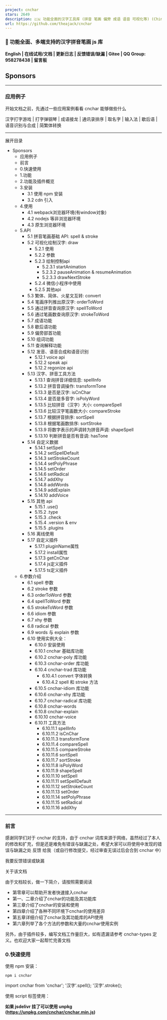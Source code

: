 ```yaml
---
project: cnchar
stars: 2649
description: 🇨🇳 功能全面的汉字工具库 (拼音 笔画 偏旁 成语 语音 可视化等) (Chinese character util)
url: https://github.com/theajack/cnchar
---
```


### 🚀 功能全面、多端支持的汉字拼音笔画 js 库

**English | 在线试用/文档 | 更新日志 | 反馈错误/缺漏 | Gitee | QQ Group: 958278438 | 留言板**

Sponsors
--------

* * *

### 应用例子

开始文档之前，先通过一些应用案例看看 cnchar 能够做些什么

汉字打字游戏 | 打字弹钢琴 | 成语接龙 | 通讯录排序 | 取名字 | 输入法 | 歇后语 | 语音识别与合成 | 简繁体转换

* * *

展开目录

-   Sponsors
    -   应用例子
    -   前言
    -   0.快速使用
    -   1.功能
    -   2.功能及插件概览
    -   3.安装
        -   3.1 使用 npm 安装
        -   3.2 cdn 引入
    -   4.使用
        -   4.1 webpack浏览器环境(有window对象)
        -   4.2 nodejs 等非浏览器环境
        -   4.3 原生浏览器环境
    -   5.API
        -   5.1 拼音笔画基础 API: spell & stroke
        -   5.2 可视化绘制汉字: draw
            -   5.2.1 使用
            -   5.2.2 参数
            -   5.2.3 绘制控制api
                -   5.2.3.1 startAnimation
                -   5.2.3.2 pauseAnimation & resumeAnimation
                -   5.2.3.3 drawNextStroke
            -   5.2.4 微信小程序中使用
            -   5.2.5 其他api
        -   5.3 繁体、简体、火星文互转: convert
        -   5.4 笔画序列推出原汉字: orderToWord
        -   5.5 通过拼音查询原汉字: spellToWord
        -   5.6 通过笔画数查询原汉字: strokeToWord
        -   5.7 成语功能
        -   5.8 歇后语功能
        -   5.9 偏旁部首功能
        -   5.10 组词功能
        -   5.11 查询解释功能
        -   5.12 发音、语音合成和语音识别
            -   5.12.1 voice api
            -   5.12.2 speak api
            -   5.12.2 regonize api
        -   5.13 汉字、拼音工具方法
            -   5.13.1 查询拼音详细信息: spellInfo
            -   5.13.2 拼音音调操作: transformTone
            -   5.13.3 是否是汉字: isCnChar
            -   5.13.4 是否是多音字: isPolyWord
            -   5.13.5 比较拼音（汉字）大小: compareSpell
            -   5.13.6 比较汉字笔画数大小: compareStroke
            -   5.13.7 根据拼音排序: sortSpell
            -   5.13.8 根据笔画数排序: sortStroke
            -   5.13.9 将数字表示的声调转为拼音声调: shapeSpell
            -   5.13.10 判断拼音是否有音调: hasTone
        -   5.14 自定义数据
            -   5.14.1 setSpell
            -   5.14.2 setSpellDefault
            -   5.14.3 setStrokeCount
            -   5.14.4 setPolyPhrase
            -   5.14.5 setOrder
            -   5.14.6 setRadical
            -   5.14.7 addXhy
            -   5.14.8 addWords
            -   5.14.9 addExplain
            -   5.14.10 addVoice
        -   5.15 其他 api
            -   5.15.1 .use()
            -   5.15.2 .type
            -   5.15.3 .check
            -   5.15.4 .version & env
            -   5.15.5 .plugins
        -   5.16 离线使用
        -   5.17 自定义插件
            -   5.17.1 pluginName属性
            -   5.17.2 install属性
            -   5.17.3 getCnChar
            -   5.17.4 js定义插件
            -   5.17.5 ts定义插件
    -   6.参数介绍
        -   6.1 spell 参数
        -   6.2 stroke 参数
        -   6.3 orderToWord 参数
        -   6.4 spellToWord 参数
        -   6.5 strokeToWord 参数
        -   6.6 idiom 参数
        -   6.7 xhy 参数
        -   6.8 radical 参数
        -   6.9 words 与 explain 参数
        -   6.10 使用实例大全：
            -   6.10.0 安装使用
            -   6.10.1 cnchar 基础库功能
            -   6.10.2 cnchar-poly 库功能
            -   6.10.3 cnchar-order 库功能
            -   6.10.4 cnchar-trad 库功能
                -   6.10.4.1 convert 字体转换
                -   6.10.4.2 spell 和 stroke 方法
            -   6.10.5 cnchar-idiom 库功能
            -   6.10.6 cnchar-xhy 库功能
            -   6.10.7 cnchar-radical 库功能
            -   6.10.8 cnchar-words
            -   6.10.8 cnchar-explain
            -   6.10.10 cnchar-voice
            -   6.10.11 工具方法
                -   6.10.11.1 spellInfo
                -   6.10.11.2 isCnChar
                -   6.10.11.3 transformTone
                -   6.10.11.4 compareSpell
                -   6.10.11.5 compareStroke
                -   6.10.11.6 sortSpell
                -   6.10.11.7 sortStroke
                -   6.10.11.8 isPolyWord
                -   6.10.11.9 shapeSpell
                -   6.10.11.10 setSpell
                -   6.10.11.11 setSpellDefault
                -   6.10.11.12 setStrokeCount
                -   6.10.11.13 setOrder
                -   6.10.11.14 setPolyPhrase
                -   6.10.11.15 setRadical
                -   6.10.11.16 addXhy

* * *

### 前言

感谢同学们对于 cnchar 的支持，由于 cnchar 词库来源于网络，虽然经过了本人的修改和扩充，但是还是难免有错误与缺漏之处，希望大家可以将使用中发现的错误与缺漏之处 反馈 给我（或自行修改提交，经过审查无误过后会合到 cnchar 中）

我要反馈错误或缺漏

关于该文档

由于文档较长，做一下简介，请按照需要阅读

-   第零章可以帮助开发者快速接入cnchar
-   第一、二章介绍了cnchar的功能及其功能库
-   第三章介绍了cnchar的安装和使用
-   第四章介绍了各种不同环境下cnchar的使用差异
-   第五章详细介绍了cnchar及其功能库的API使用
-   第六章列举了各个方法的参数和大量的cnchar使用实例

另外，由于插件较多，编写文档工作量巨大，如有遗漏请参考 cnchar-types 定义。也欢迎大家一起帮忙完善文档

### 0.快速使用

使用 npm 安装：

```
npm i cnchar
```

import cnchar from 'cnchar';
'汉字'.spell();
'汉字'.stroke();

使用 script 标签使用：

**如果 jsdelivr 挂了可以使用 unpkg (https://unpkg.com/cnchar/cnchar.min.js)**

<script src\="https://fastly.jsdelivr.net/npm/cnchar/cnchar.min.js"\></script\>
<script\>
    '汉字'.spell();
    '汉字'.stroke();
</script\>

更多详细使用示例 | 参数详细介绍

### 1.功能

1.  获取 **汉字拼音** ，支持首字母、大小写、数组分割、备选 **多音字** 等功能
2.  支持 **多音词**、**拼音音调**
3.  获取汉字 **笔画数** 、**笔画顺序** 、笔画详细名称
4.  支持可视化 **绘制汉字笔画** 、多种绘制模式可选
5.  支持 **语音合成** 和 **语音识别**
6.  支持 **汉字组词** 和 **汉字解释**
7.  支持 **简体字** 、 **繁体字** 、 **火星文** 互转
8.  支持 **查找** 某拼音的所有 **汉字** ，繁体字，多音字
9.  支持 **查找** 指定笔画数的所有 **汉字** ，繁体字
10.  支持 **根据笔画顺序查询** 汉字
11.  支持 **查询拼音的信息**，包含声母、韵母、音调、音调位置的等
12.  支持 **繁体字** 拼音、笔画数及以上所有功能，实现和简体字一样的功能
13.  支持 **成语** 查询功能，可以按照汉字、拼音（声调）、笔画数查询成语
14.  支持 **歇后语** 查询功能，支持模糊查询
15.  支持 **偏旁部首** 查询功能
16.  支持 **随机生成** 拼音、汉字、词语、成语、歇后语、中文名字
17.  支持 **汉字编码查询** 、 **汉字信息查询**
18.  支持 **拼音输入法**、**五笔输入法**、支持联想输入
19.  支持 **自定义插件**，独立简单的接入方式，完整使用cnchar所有功能
20.  支持 **自定义** 拼音笔画等数据，使用更灵活
21.  对于部分大词典，支持 **离线使用**、**自定义部署**
22.  提供汉字工具方法，方便开发者更便捷高效地 **操作拼音和汉字**
23.  **体积小**，min 版本仅 75 kb，zip 版本 50 kb (含有大量汉字拼音字典)
24.  **多端可用**，可用于 **浏览器、nodejs、小程序/小游戏、ReactNative/Weex/Uniapp/Electron、webpack**...，支持所有 js 能运行的环境
25.  **typescript**，主库及所有插件库均使用typescript开发
26.  丰富的配置，按功能拆分成插件，按需取用
27.  支持 **IE9**及以上版本

### 2.功能及插件概览

考虑到不同的需求，cnchar 的功能被拆分到以下多个插件库中，方便开发者按需取用：

名称

描述

功能

支持版本

node支持

小程序

cnchar

主 js 库，其他三个库依赖于这个库

含有简体字拼音、多音字、音调、笔画数等功能

\--

是

是

cnchar-poly

多音词库

含有识别多音词功能

\--

是

是

cnchar-order

笔画顺序库

含有识别笔画顺序、笔画名称、笔画形状等功能

\--

是

是

cnchar-trad

繁体字库

支持繁体、火星、简体互转，支持繁体拼音笔画多音字全功能

\--

是

是

cnchar-draw

绘制笔画库

支持可视化绘制汉字，该库可脱离cnchar使用，该库仅在浏览器环境下可用

2.1+

否

部分

cnchar-idiom

成语库

支持成语查询等功能

2.2+

是

是

cnchar-xhy

歇后语库

支持歇后语查询等功能

2.2+

是

是

cnchar-radical

偏旁部首库

支持查询汉字偏旁部首

2.2.5+

是

是

cnchar-words

汉字组词库

支持根据单个或多个汉字查询词组

3.1.0+

是

是

cnchar-explain

汉字解释库

支持查询汉字含义

3.1.0+

是

是

cnchar-voice

语音识别和语音合成

支持对中文进行发音与合成

3.1.0+

否

部分

cnchar-data

离线词典库

用以支持部分插件库的离线使用及自定义部署

3.1.0+

是

是

cnchar-random

随机库

随机生成拼音、汉字、词语、成语、歇后语

3.2.0+

是

是

cnchar-input

输入法支持

支持拼音和五笔输入法结果

3.2.0+

是

是

cnchar-code

汉字编码库

汉字编码查询

3.2.0+

是

是

cnchar-info

汉字信息查询

用于查询汉字信息

3.2.0+

是

是

cnchar-name

中文名信息

用于随机生成名字等功能

3.2.0+

是

是

以下插件库文档不在本readme中维护，请参考以下地址 或前往 在线文档：

1.  cnchar-random
2.  cnchar-input
3.  cnchar-code
4.  cnchar-info
5.  cnchar-name

### 3.安装

#### 3.1 使用 npm 安装

安装基础库：

```
npm i cnchar
```

安装附加功能库：

```
npm i cnchar-poly cnchar-order cnchar-trad cnchar-draw cnchar-idiom cnchar-xhy cnchar-radical cnchar-words cnchar-explain cnchar-voice cnchar-random cnchar-code cnchar-input cnchar-info cnchar-name
```

当然您也可以按需安装其中的几个，插件库也都可以脱离cnchar独立安装使用，不过部分仓库功能强依赖于cnchar， 如 cnchar-poly cnchar-order cnchar-trad

或者您可以通过安装`cnchar-all`来使用完整功能，这个库引用了上面的所有插件库

```
npm i cnchar-all
```

#### 3.2 cdn 引入

**如果 jsdelivr 挂了可以使用 unpkg (https://unpkg.com/cnchar/cnchar.min.js)**

<script src\="https://fastly.jsdelivr.net/npm/cnchar/cnchar.min.js"\></script\>
<script src\="https://fastly.jsdelivr.net/npm/cnchar-poly/cnchar.poly.min.js"\></script\>
<script src\="https://fastly.jsdelivr.net/npm/cnchar-order/cnchar.order.min.js"\></script\>
<script src\="https://fastly.jsdelivr.net/npm/cnchar-trad/cnchar.trad.min.js"\></script\>
<script src\="https://fastly.jsdelivr.net/npm/cnchar-draw/cnchar.draw.min.js"\></script\>
<script src\="https://fastly.jsdelivr.net/npm/cnchar-idiom/cnchar.idiom.min.js"\></script\>
<script src\="https://fastly.jsdelivr.net/npm/cnchar-xhy/cnchar.xhy.min.js"\></script\>
<script src\="https://fastly.jsdelivr.net/npm/cnchar-radical/cnchar.radical.min.js"\></script\>
<script src\="https://fastly.jsdelivr.net/npm/cnchar-words/cnchar.words.min.js"\></script\>
<script src\="https://fastly.jsdelivr.net/npm/cnchar-explain/cnchar.explain.min.js"\></script\>
<script src\="https://fastly.jsdelivr.net/npm/cnchar-voice/cnchar.voice.min.js"\></script\>
<script src\="https://fastly.jsdelivr.net/npm/cnchar-random/cnchar.random.min.js"\></script\>
<script src\="https://fastly.jsdelivr.net/npm/cnchar-code/cnchar.code.min.js"\></script\>
<script src\="https://fastly.jsdelivr.net/npm/cnchar-input/cnchar.input.min.js"\></script\>
<script src\="https://fastly.jsdelivr.net/npm/cnchar-info/cnchar.info.min.js"\></script\>
<script src\="https://fastly.jsdelivr.net/npm/cnchar-name/cnchar.name.min.js"\></script\>

或使用以下cdn，包含了以上所有插件库

<script src\="https://fastly.jsdelivr.net/npm/cnchar-all/cnchar.all.min.js"\></script\>

### 4.使用

#### 4.1 webpack浏览器环境(有window对象)

npm 安装好几个库之后：

// 请保证最先引入 cnchar 基础库，其他几个库顺序无所谓
import cnchar from 'cnchar';
import 'cnchar-poly';
// ... 其他插件请参考第二章 2. 功能及插件概览
// 插件请按需取用

console.log('汉字'.spell()); // prototype 方式调用
console.log(cnchar.spell('汉字')); // cnchar api 调用

浏览器环境下会在 `window` 对象上定义 `cnchar` 对象

#### 4.2 nodejs 等非浏览器环境

非浏览器环境下需要使用 `cnchar.use()` 方法加载功能库：

// 请保证最先引入 cnchar 基础库，其他几个库顺序无所谓
var cnchar \= require('cnchar');
var poly \= require('cnchar-poly');
// ... 其他插件请参考第二章 2. 功能及插件概览
// 插件请按需取用
// 注：cnchar-draw，cnchar-voice 在非浏览器环境下不可使用
cnchar.use(poly);

console.log('汉字'.spell()); // prototype 方式调用
console.log(cnchar.spell('汉字')); // cnchar api 调用

其他使用方式与浏览器环境一致

#### 4.3 原生浏览器环境

原生浏览器环境就需要使用 script 标签引入 js 文件：

<script src\="https://fastly.jsdelivr.net/npm/cnchar/cnchar.min.js"\></script\>
<script src\="https://fastly.jsdelivr.net/npm/cnchar-poly/cnchar.poly.min.js"\></script\>
<!--... 其他插件请参考第二章 2. 功能及插件概览-->
<script\>
    console.log('汉字'.spell()); // prototype 方式调用
    console.log(cnchar.spell('汉字')); // cnchar api 调用
</script\>

### 5.API

类型声明：cnchar-types

注：该章节仅介绍API用法，更多使用实例请参考第六章

#### 5.1 拼音笔画基础 API: spell & stroke

为了尽可能使 api 使用简单，该库设计了两个主要的非常简洁的 api，并保证调用方式一致：

// 获取汉字的拼音、多音词、音调等都集成在以下方法上
cnchar.spell(string\[,...args\]);
// 或
string.spell(\[...args\])

// 获取汉字的笔画、笔画顺序等都集成在以下方法上
cnchar.stroke(string\[,...args\]);
// 或
string.stroke(\[...args\])

该 api 设计一致，`string` 表示要处理的汉字字符串

关键在于可选参数的配置，参数配置将在第六章单独介绍

#### 5.2 可视化绘制汉字: draw

类型声明：cnchar.draw.d.ts

`cnchar-draw` 库用于支持在浏览器环境下可视化绘制汉字，所以该库仅在浏览器环境下可用。绘制模式有 normal,animation,stroke,test 四种模式可选。

##### 5.2.1 使用

使用方式如下：

cnchar.draw('你好', options); // options 为可选参数， 在5.2.2 种会详细介绍

运行结果如下：

该库支持脱离cnchar 独立使用

import draw from 'cnchar-draw';
draw('你好')

使用cdn引用时，会在window对向上暴露 `CncharDraw` 对象

##### 5.2.2 参数

draw 的参数比较繁多，首先需要理解的是，draw 分为四种绘制模式：

1.  normal: 常规绘制
2.  animation: 带有绘制动画，支持连续绘制、同时绘制、循环绘制
3.  stroke: 按汉字笔顺单步绘制
4.  test: 测试模式，用户可以在容器内绘制汉字，cnchar-draw会检测是否绘制正确

以下是 options 的所有可选参数及描述，使用详情请参考在线文档：

declare interface DrawOption {
    el?: string | HTMLElement; // 绘制的容器，支持选择器或dom，若是不填，会在body后append一个dom作为容器
    type?: DrawType; // 绘制模式，默认为normal
    clear?: boolean; // 绘制前是否清空容器 默认为true
    style?: { // 样式类
        backgroundColor?: string, // 默认为#fff
        showOutline?: boolean;//: true,
        showCharacter?: boolean;//: true,
        currentColor?: string;//: '#b44', // 仅在stroke模式下有效
        length?: number;//: 60,
        padding?: number;//: 5, // 数值, 默认 20。 画布的汉字和边缘之间的填充
        outlineColor?: string;//: '#ddd', // 十六进制字符, 默认 '#DDD'。
        strokeColor?: string;//: '#555', // 十六进制字符, 默认 '#555'。绘制每个笔划的颜色。
        radicalColor?: string;//: null, // 十六进制字符, 默认 null。 如果存在偏旁部首数据，则在笔划中绘制偏旁部首的颜色。 如果没有设置，激光将绘制与其他笔划相同的颜色。
        strokeFadeDuration?: number; //400
    },
    line?: { // 背景线条类
        lineStraight?: boolean;// : true,
        lineCross?: boolean;// : true,
        lineWidth?: number;// : 1,
        lineColor?: string;// : '#ddd',
        lineDash?: boolean;// : true,
        border?: boolean;// : true,
        borderWidth?: number;// : 1,
        borderColor?: string;// : '#ccc',
        borderDash?: boolean;// : false,
    },
    animation?: {
        strokeAnimationSpeed?: number;// : 1, // 数值, 默认 1。 绘制每个笔划的速度必须大于0。增加此数字可以更快地绘制笔划，减少绘制笔划的速度更慢。
        delayBetweenStrokes?: number;// : 1000, // 数值, 默认 1000。 动画进行中每个笔画之间的间隔时间（以毫秒为单位）。
        delayBetweenLoops?: number;// : 200, // 数值, 默认 2000。 循环动画时每个动画循环之间的时间（以毫秒为单位）。
        autoAnimate?: boolean;// : true,
        animateComplete?: Function;// : () => {},
        stepByStep?: boolean;// : true,
        loopAnimate?: boolean;// : false,
    },
    test?: {
        strokeHighlightSpeed?: number;// : 20, // 数值, 默认 20。 在测验中给出提示时突出显示每个笔划的速度必须大于0。增加此数字以突出显示更快，减少以突出显示更慢。
        highlightColor?: number;// : '#aaf', // 十六进制字符, 默认 '#AAF'。 用于在测验中突出显示的颜色。
        drawingColor?: number;// : '#333', // 十六进制字符, 默认 '#333'。 测验期间绘制的线条颜色。
        drawingWidth?: number;// : 4, // 数值, 默认 4。 进行测验时绘制的线条宽度。
        showHintAfterMisses?: number;// : 3, // 整数, 默认 3 中风高亮提示之前的未命中数被给予用户。 设置为 false 以禁用。 创建测验时也可以设置此项。
        highlightOnComplete?: number;// : true, // 布尔值, 默认 true。 控制当用户完成绘制整个字符时，测验是否会短暂突出显示字符。 创建测验时也可以设置此项。
        highlightCompleteColor?: number;// : null, // 十六进制字符, 默认 null。 在测验中突出显示字符时使用的颜色。 如果未设置，则将使用highlightColor。 仅当highlightOnComplete为true时才相关。
        onTestStatus?(args: TestStatus):void;// : null, // ({index, status, data})=>{}
    }
};

##### 5.2.3 绘制控制api

cnchar.draw 方法会返回一个 writer 对象

declare interface IWriter {
    option: IDrawOption;
    el: HTMLElement;
    type: TDrawType;
    text: Array<string\>;
    writers: Array<HanziWriter\>;
    startAnimation(): boolean;
    pauseAnimation(): void;
    resumeAnimation(): void;
    drawNextStroke(onComplete?: ()\=>void): boolean;
}

当 `drawType = animation` 时，以下几个api可以用户控制动画

绘制模式分为`连续绘制` 和 `单笔画绘制`，默认为连续绘制模式

单笔划绘制模式需要 `option.animation.autoAnimate = false` 且调用 `drawNextStroke` 方法

###### 5.2.3.1 startAnimation

当 `option.animation.autoAnimate = false` 时，调用该api可以开始绘制，且开启`动连续绘制模式`

const writer \= cnchar.draw('你好', {
    type: cnchar.draw.TYPE.ANIMATION,
    animation: {
        autoAnimate: false,
    }
});

writer.startAnimation();

###### 5.2.3.2 pauseAnimation & resumeAnimation

当处于 `连续绘制模式` 时，调用这两个api可以暂停绘制和恢复绘制

const writer \= cnchar.draw('你好', {
    type: cnchar.draw.TYPE.ANIMATION
});

writer.pauseAnimation();
writer.resumeAnimation();

###### 5.2.3.3 drawNextStroke

该 api 用于开启 **单笔绘制模式**

首先需要使用参数 `option.animation.autoAnimate = false`

const writer \= cnchar.draw('你好', {
    type: cnchar.draw.TYPE.ANIMATION,
    animation: {
        autoAnimate: false,
    }
});

writer.drawNextStroke(()\=>{
    // 当前笔画绘制完成的回调
});

##### 5.2.4 微信小程序中使用

该库由 HanziWriter 驱动，目前仅支持在web环境下使用，如需微信小程序使用请参考 hanzi-writer-miniprogram

##### 5.2.5 其他api

1.  绘制汉字绘制库中不存在的回调

cnchar.draw.onWordNotFound(word\=>{
    console.log(word);
});

#### 5.3 繁体、简体、火星文互转: convert

当引入 `cnchar-trad` 之后，cnchar 就具备了繁体、简体、火星文互转功能，使用 `cnchar.convert` 对象上的方法，你就可以使用这个功能

自从 v2.0.4 以后，cnchar 保留以下方法可供使用：

cnchar.convert.simpleToTrad(string); // 简体 => 繁体
cnchar.convert.simpleToSpark(string); // 简体 => 火星文
cnchar.convert.tradToSimple(string); // 繁体 => 简体
cnchar.convert.tradToSpark(string); // 繁体 => 火星文
cnchar.convert.sparkToSimple(string); // 火星文 => 简体
cnchar.convert.sparkToTrad(string); // 火星文 => 繁体

string.convertSimpleToTrad();
string.convertSimpleToSpark();
string.convertTradToSimple();
string.convertTradToSpark();
string.convertSparkToSimple();
string.convertSparkToTrad();

#### 5.4 笔画序列推出原汉字: orderToWord

当引入 `cnchar-order` 功能库(版本 2.0.2 及以上)之后，cnchar 就支持了根据笔画名称序列推出原汉字的功能，使用方式如下：

cnchar.orderToWord(orderNames\[,...args\]);

`orderNames` 是笔画名称序列

`args` 是参数列表，可选值有 `['match','matchorder','contain','start','array','simple']`, 使用 `cnchar.type.orderToWord` 可以查看可选值。 参数详细使用方法请参见第六章 orderToWord 参数

`orderNames` 可以是空格分隔的笔画名称字符串或笔画名称数组，可用的笔画名称可以通过以下 api 查看

var dict \= cnchar.orderToWord.orders; // dict 是一个包含所有笔画数的详细信息的json数据

笔画详细信息的如下，orderNames 只需要传入笔画名称即可，也就是下面 json 数据的 key 值

{
    卧钩: {shape: "㇃", letter: "y", sameLetterTo: "斜钩"}
    弯钩: {shape: "㇁", letter: "t"}
    捺: {shape: "㇏", letter: "l"}
    提: {shape: "㇀", letter: "i"}
    撇: {shape: "丿", letter: "s"}
    撇折: {shape: "𠃋", letter: "n"}
    撇点: {shape: "𡿨", letter: "m"}
    斜钩: {shape: "㇂", letter: "y", sameLetterTo: "卧钩"}
    横: {shape: "一", letter: "j"}
    横折: {shape: "𠃍", letter: "c"}
    横折弯: {shape: "㇍", letter: "v", sameLetterTo: "横折折"}
    横折折: {shape: "㇅", letter: "v", sameLetterTo: "横折弯"}
    横折折折: {shape: "㇎", letter: "q"}
    横折折折钩: {shape: "𠄎", letter: "w", sameLetterTo: "横撇弯钩"}
    横折折撇: {shape: "㇋", letter: "a"}
    横折提: {shape: "㇊", letter: "p"}
    横折钩: {shape: "𠃌", letter: "r"}
    横撇: {shape: "㇇", letter: "e", sameLetterTo: "横钩"}
    横撇弯钩: {shape: "㇌", letter: "w", sameLetterTo: "横折折折钩"}
    横斜钩: {shape: "⺄", letter: "o"}
    横钩: {shape: "乛", letter: "e", sameLetterTo: "横撇"}
    点: {shape: "丶", letter: "k"}
    点2: {shape: "㇀", letter: "d"}
    竖: {shape: "丨", letter: "f"}
    竖弯: {shape: "㇄", letter: "b"}
    竖弯钩: {shape: "乚", letter: "u"}
    竖折折: {shape: "𠃑", letter: "x", sameLetterTo: "竖折撇"}
    竖折折钩: {shape: "㇉", letter: "z"}
    竖折撇: {shape: "ㄣ", letter: "x", sameLetterTo: "竖折折"}
    竖提: {shape: "𠄌", letter: "h"}
    竖钩: {shape: "亅", letter: "g"}
}

展开笔画详情

名称

定义

形状

横折折撇

`a`

㇋

竖弯

`b`

㇄

横折

`c`

𠃍

点2

`d`

㇀

横斜钩

`o`

⺄

横

`j`

一

捺

`l`

㇏

横折钩

`r`

𠃌

竖

`f`

丨

竖钩

`g`

亅

点

`k`

丶

撇

`s`

丿

撇折

`n`

𠃋

竖折撇/竖折折

`x`

ㄣ

横折折折钩/横撇弯钩

`w`

𠄎

竖折折钩

`z`

㇉

提

`i`

㇀

弯钩

`t`

㇁

斜钩/卧钩

`y`

㇂

横折折/横折弯

`v`

㇅

横撇/横钩

`e`

㇇

横折提

`p`

㇊

横折折折

`q`

㇎

竖提

`h`

𠄌

撇点

`m`

𡿨

竖弯钩

`u`

乚

注：其中以下五对笔画没有进行区分，使用的是同样的字母表示： **卧钩 = 斜钩**、**横折弯 = 横折折**、**横折折折钩 = 横撇弯钩**、**横撇 = 横钩**、**竖折折 = 竖折撇**

以下是一个例子：

cnchar.orderToWord(\['横', '撇', '捺'\]);
// 等价于 
cnchar.orderToWord('横 撇 捺');
// 返回 "丈大"
cnchar.orderToWord(\['横', '撇', '捺'\], 'array');
// 返回 \["丈","大"\]
cnchar.orderToWord(\['横', '撇', '捺'\], 'start');
// 返回 "丈大太\*夯夸夺夼奁奄奈奋奔态奎耷套奢瓠鹩奪奮遼"
cnchar.orderToWord(\['横', '撇', '捺'\], 'start', 'simple');
// 返回 "丈大太\*夯夸夺夼奁奄奈奋奔态奎耷套奢瓠鹩"

如果输入的笔画不在 `cnchar.orderToWord.orders` 内，则该方法会打印一个错误提示哪些笔画有误，并返回一个空数组。

#### 5.5 通过拼音查询原汉字: spellToWord

`spellToWord` 方法用于根据拼音查询符合要求的汉字，用法如下：

cnchar.spellToWord(spell\[,...args\]);

例子：

cnchar.spellToWord('shàng'); // 返回 '上尚绱鞝'
cnchar.spellToWord('shàng', 'alltone'); // 返回 '上伤汤尚垧殇晌商绱觞赏墒熵裳傷湯殤鞝觴賞'
cnchar.spellToWord('shang4', 'alltone', 'trad'); // 返回 '傷湯殤鞝觴賞'
cnchar.spellToWord('lv2', 'simple'); // 返回 '驴闾榈'

注：

spell 表示拼音，可以使用音调字母或音调数标方式： 例：`shàng 等价于 shang4`

ü 可以使用 v 表示，例：`lü 等价于 lv`

#### 5.6 通过笔画数查询原汉字: strokeToWord

`strokeToWord` 方法用于根据笔画数查询符合要求的汉字，用法如下：

cnchar.strokeToWord(strokeCount\[,...args\]);

例子：

cnchar.strokeToWord(25); // 返回 '鬣馕囔戆攮纛饞躥顱籮蠻廳灣鑲鑰'
cnchar.strokeToWord(25, 'simple'); // 返回 '鬣馕囔戆攮纛'
cnchar.strokeToWord(1, 'array'); // 返回 \['一', '乙'\]

#### 5.7 成语功能

cnchar在2.2.0加入了成语功能，启用该功能需要安装 `cnchar-idiom` 功能库，该库可以独立于cnchar主库运行

使用方式如下：

cnchar.idiom(text: string | number | Array<string|number\>):Array<string\>;

看一个具体例子

// 根据汉字查询成语，末尾的空格可以省略
cnchar.idiom(\['五', '', '十', ''\]); // \['五风十雨', '五光十色'\]
// 根据笔画数查询成语，0表示匹配任意笔画，末尾的0可以省略
cnchar.idiom(\[4, 6, 2, 0\]); // \["不当人子", ... \]
// 根据拼音查询成语
cnchar.idiom('shang'); // \["伤风败化", "伤风败俗", ...\]
// 带音调
cnchar.idiom('shang4'); // \["上兵伐谋", "上不着天，下不着地", ... \]

使用cdn引用时，会在window对向上暴露 `CncharIdiom` 对象

#### 5.8 歇后语功能

cnchar在2.2.0加入了歇后语功能，启用该功能需要安装 `cnchar-xhy` 功能库，该库可以独立于cnchar主库运行

使用方式如下：

cnchar.xhy(text:string, ...xhyArgs: Array<xhyArg\>):Array<string\>;

看一个具体例子

// 精确查询
cnchar.xhy('大水冲了龙王庙'); // \['大水冲了龙王庙-自家人不识自家人', '大水冲了龙王庙-一家人不认一家人'\],
// 模糊查询
cnchar.xhy('大水', 'fuzzy'); // \['江河里长大水-泥沙俱下', '江河发大水-后浪推前浪', ... \]
// 只返回答案结果
cnchar.xhy('大水', 'fuzzy', 'answer');  // \['泥沙俱下', '后浪推前浪', ... \]
// 根据歇后语后一句查询
cnchar.xhy('上晃下摇', 'fuzzy', 'answer', 'second'); // \['醉汉过铁索桥', '扶着醉汉过破桥'\]

使用cdn引用时，会在window对向上暴露 `CncharXHY` 对象

#### 5.9 偏旁部首功能

cnchar在 2.2.5 加入了偏旁部首功能，启用该功能需要安装 `cnchar-radical` 功能库，该库可以独立于cnchar主库运行

且于 3.2.0 版本进行了升级，支持了查询汉字结构和偏旁笔画数

感谢 `kewell-tsao` 提供的 pr

使用方式如下：

cnchar.radical(text:string | Array<string\>): Array<{
    radical: string;
    struct: TStruct;
    radicalCount: number;
}\>

使用cdn引用时，会在window对向上暴露 `CncharRadical` 对象

#### 5.10 组词功能

cnchar 在 3.1.0 加入了组词功能，需要安装 `cnchar-words`, 具体使用如下

args 传入 trad 可以查询繁体字，但是依赖于安装了 cnchar-trad

cnchar.words(words: string, ...args: string\[\]): string\[\];

看一个具体例子

cnchar.words('你');
cnchar.words.addWords('你们好'); // 添加一个词组

具体参数请参考 words.d.ts

#### 5.11 查询解释功能

cnchar 在 3.1.0 加入了查询解释功能，需要安装 `cnchar-explain`, 具体使用如下

args 传入 trad 可以查询繁体字，但是依赖于安装了 cnchar-trad

cnchar.explain(words: string, ...args: string\[\]): string\[\];

看一个具体例子

cnchar.explain('你好');
cnchar.explain.addExplain('你好', '打招呼'); // 添加解释
cnchar.explain.addExplain({
    '你好': '打招呼'
});

具体参数请参考 explain.d.ts

#### 5.12 发音、语音合成和语音识别

cnchar 在 3.1.0 加入了发音、语音合成和语音识别功能, 需要安装 `cnchar-voice`,

##### 5.12.1 voice api

voice api用于发音单个和多个汉字发音，对于句子发音连续效果不佳，但是兼容性好，支持小程序使用

cnchar.voice(words: string, options: IVoiceOptions): IVoicePlayer;

具体参数请参考 voice.d.ts

##### 5.12.2 speak api

voice.speak 用于汉字语音合成，是借助于浏览器的 speechSynthesis api，兼容性不佳但是体验较好

该api需要在用户点击等事件后调用才会生效，且仅在https 或 localhost 中起作用

cnchar.voice.speak(text: string, options?: ISpeakOptions): SpeechSynthesisUtterance;

具体参数请参考 voice.d.ts

##### 5.12.2 regonize api

voice.regonize 用于汉字语音识别，是借助于浏览器的 SpeechRecognition api，兼容性不佳但是体验较好

该api需要在用户点击等事件后调用才会生效，且仅在https 或 localhost 中起作用

cnchar.voice.regonize(options?: IRecognizeOptions): any;

具体参数请参考 voice.d.ts

#### 5.13 汉字、拼音工具方法

cnchar 将库内部使用的一些操作拼音和汉字的方法整理暴露出来，方便开发者便捷高效的操作拼音和汉字

##### 5.13.1 查询拼音详细信息: spellInfo

`spellInfo` 方法用于查询拼音的详细信息，用法如下：

cnchar.spellInfo(spell);

例子：

cnchar.spellInfo('Shàng');
/\*
// 返回值与含义如下
{
    spell: 'shang', // 无音调拼音 
    initial: 'sh', // 声母
    final: 'ang', // 韵母
    tone: 4, // 音调
    index: 3 // 音调位置
},
\*/

除此之外，`spellInfo` 上含有 `initials` 和 `tones` 两个属性，分别表示，所有可用的声母和音调：

cnchar.spellInfo.initials;
// \['b', 'p', 'm', 'f', 'd', 't', 'n', 'l', 'g', 'k', 'h', 'j', 'q', 'x', 'zh', 'ch', 'sh', 'r', 'z', 'c', 's', 'y', 'w'\]
cnchar.spellInfo.tones;
// \['ā', 'á', 'ǎ', 'à', 'ō', 'ó', 'ǒ', 'ò', 'ē', 'é', 'ě', 'è', 'ī', 'í', 'ǐ', 'ì', 'ū', 'ú', 'ǔ', 'ù', 'ǖ', 'ǘ', 'ǚ', 'ǜ', '\*', 'ń', 'ň', 'ǹ'\]
// n 的一声使用 \* 代替

##### 5.13.2 拼音音调操作: transformTone

`transformTone` 方法用于将有音调拼音转换为无音调拼音，且可以获取音调位置和声调

使用方式如下：

cnchar.transformTone(spell: string, tone?: boolean, type?: 'low' | 'up');
/\* 返回值
{
    spell: string; // 转换后的拼音
    tone: toneType; // 声调
    index: number; // 音调位置
    isTrans: boolean; // 是否是经过转换的比如 lv2 -> lǘ
}
\*/

tone 为可选参数，表示返回值spell是否需要带上声调，默认为 false

type 为可选参数，表示返回值spell设置大小写，默认为 'low'

transformTone spell参数 支持使用 v 代替 ü，支持使用末尾带数字表示声调，比如 `lv 等价于 lü` `shang4 等价于 shàng`

##### 5.13.3 是否是汉字: isCnChar

`isCnChar` 方法用于判断字符串是否全部是汉字

cnchar.isCnChar(word: string): boolean;

##### 5.13.4 是否是多音字: isPolyWord

`isPolyWord` 方法用于判断一个字符是否是汉字

cnchar.isPolyWord(word: string): boolean;

##### 5.13.5 比较拼音（汉字）大小: compareSpell

`compareSpell` 方法用于按照拼音比较拼音或汉字的大小，可用于通讯录姓名拼音排序等场景

该方法支持按照拼音和声调比较，如需排序可以参考 `sortSpell` 方法

cnchar.compareSpell(spell1: string, spell2: string, tone?: boolean);

tone参数表示是否需要按照音调比较，默认为false

该方法返回一个字符串，'more', 'less', 'even' 分别表示 spell1 大于、小于、等于 spell2

例

cnchar.compareSpell('ao', 'ai') // 返回 'more' 因为 o 排在 i 之后
cnchar.compareSpell('奥', 'ai') // 返回 'more'

##### 5.13.6 比较汉字笔画数大小: compareStroke

`compareStroke` 方法用于按照笔画数比较汉字大小，可用于按照姓名首个汉字笔画排序等场景，排序可以参考 `sortStroke` 方法

cnchar.compareStroke(stroke1: string, stroke2: string);

该方法支持输入汉字或数字，汉字可以输入多个

该方法返回一个字符串，'more', 'less', 'even' 分别表示 stroke1 大于、小于、等于 stroke2

例子：

cnchar.compareStroke('你', '好') // 返回 'more'
cnchar.compareStroke(20, '好') // 返回 'more'
cnchar.compareStroke('一个', '好') // 返回 'less'

##### 5.13.7 根据拼音排序: sortSpell

`sortSpell` 方法用于按照拼音排序汉字或拼音，支持输入数组或字符串，支持按照声调排序、支持倒序

cnchar.sortSpell(spells:Array<string\> | string, ...args?: Array<'tone'|'desc'\>): Array<string\> | string;

spells参数可以是数组或字符串

当为数组时，数组元素可以时汉字或拼音，返回的是数组

当为字符串时，字符串必须全部是汉字，返回的是字符串

该方法可选参数有两个，'tone' 表示按照音调排序，'desc' 表示倒序，默认不区分声调且升序。请看一些例子

cnchar.sortSpell(\['你', '好', '吗'\]) // \['好', '吗', '你'\]
cnchar.sortSpell('你好吗') // '好吗你'
cnchar.sortSpell('拼品频爱', 'tone', 'desc') // '品频拼爱'

##### 5.13.8 根据笔画数排序: sortStroke

`sortStroke` 方法用于按照笔画数排序汉字

cnchar.sortStroke(strokes:Array<string|number\> | string, desc?: 'desc'): Array<string\> | string;

strokes参数可以是数组或字符串

当为数组时，数组元素可以时汉字或数字，返回的是数组

当为字符串时，字符串必须全部是汉字，返回的是字符串

该方法有一个可选参数，'desc' 表示倒序，默认升序。请看一些例子

cnchar.sortStroke(\['一', '三', '二'\]) // \['一', '二', '三'\]
cnchar.sortStroke(\['一', '三', 2\]) // \['一', 2, '三'\],
cnchar.sortStroke('一三二', 'desc') // '三二一'

##### 5.13.9 将数字表示的声调转为拼音声调: shapeSpell

`shapeSpell` 将数字表示的声调转为拼音声调

如 `lv2` 会被转换成 `lǘ`，`ta1` 会被转换成 `tā`， 方便用户输入

reverse 参数表示开启反向转换 `lǘ` => `lv2`

cnchar.shapeSpell(spell: string, reverse?: boolean): string;

##### 5.13.10 判断拼音是否有音调: hasTone

cnchar.hasTone(spell: string): boolean;

#### 5.14 自定义数据

由于 cnchar 数据来源于网络，虽然经过了大量修改，但是还是难免会有错漏

所以 cnchar 提供了修改默认数据的api，方便开发者修改与添加数据

##### 5.14.1 setSpell

设置拼音数据

cnchar.setSpell(word: string, spell: string): void;
cnchar.setSpell(json: {\[key: string\]: string}): void;

##### 5.14.2 setSpellDefault

设置多音字的默认读音

cnchar.setSpellDefault(word: string, spell: string): void;
cnchar.setSpellDefault(json: {\[key: string\]: string}): void;

##### 5.14.3 setStrokeCount

设置汉字笔画数

cnchar.setStrokeCount(word: string, count: number): void;
cnchar.setStrokeCount(json: {\[key: string\]: number}): void;

##### 5.14.4 setPolyPhrase

设置多音词的读音， 依赖 `cnchar-poly` 库

cnchar.setPolyPhrase(word: string, spell: string): void;
cnchar.setPolyPhrase(json: {\[key: string\]: string}): void;

##### 5.14.5 setOrder

设置汉字笔顺， 依赖 `cnchar-order` 库

添加的笔顺必须是字母，详情对应关系参见 stroke-table

cnchar.setOrder(word: string, order: string): void;
cnchar.setOrder(json: {\[key: string\]: string}): void;

##### 5.14.6 setRadical

设置汉字偏旁部首， 依赖 `cnchar-radical` 库

cnchar.radical.setRadical(word: string, radical: IRadicalResult): void;
cnchar.radical.setRadical(json: {\[key: string\]: IRadicalResult}): void;

##### 5.14.7 addXhy

添加歇后语， 依赖 `cnchar-xhy` 库

cnchar.xhy.addXhy(args: Array<Array<string\> | string\>): void;
cnchar.xhy.addXhy(xhyHead: string, xhyTail: string): void;

##### 5.14.8 addWords

添加词组， 依赖 `cnchar-words` 库

cnchar.words.addWords(words: string | string\[\]): void;

##### 5.14.9 addExplain

添加解释， 依赖 `cnchar-explain` 库

cnchar.explain.addExplain(json: Json<string\>): void;
cnchar.explain.addExplain(words: string, explain: string): void;

##### 5.14.10 addVoice

添加发音， 依赖 `cnchar-voice` 库

cnchar.voice.addVoice(json: Json<string\>): void;
cnchar.voice.addVoice(words: string, url: string): void;

其他自定义数据api

#### 5.15 其他 api

##### 5.15.1 .use()

这个 api 的功能是显式启用 其他插件库

cnchar.use(...libs);

这个启用在非浏览器环境（比如 nodejs 等）中是必须的，使用如下：

// 请保证最先引入 cnchar 基础库，其他插件库顺序无所谓
var cnchar \= require('cnchar');
var xxx \= require('cnchar-xxx');
cnchar.use(xxx);

在浏览器环境中则无需调用：

// 请保证最先引入 cnchar 基础库，其他几个库顺序无所谓
import cnchar from 'cnchar';
import 'cnchar-xxx';

##### 5.15.2 .type

type 对象用户获取当前可用的 `spell` 、 `stroke` 、 `orderToWord` 、`spellToWord`、`strokeToWord`、`idiom`、 `xhy`、`radical`, `words`, `explain` 参数类型：

var spellArg \= cnchar.type.spell;
var strokeArg \= cnchar.type.stroke;
var orderToWordArg \= cnchar.type.orderToWord;
var spellToWordArg \= cnchar.type.spellToWord;
var strokeToWordArg \= cnchar.type.strokeToWord;
var xhyArg \= cnchar.type.xhy;
var radicalArg \= cnchar.type.radical;
var wordsArg \= cnchar.type.words;
var explainArg \= cnchar.type.explain;

spellArg 最多可用值： `['array', 'low', 'up', 'first', 'poly', 'tone', 'simple', 'flat']`

strokeArg 最多可用值：`['letter', 'shape', 'count', 'name', 'detail', 'array', 'order', 'simple']`

orderToWordArg 最多可用值： `['match','matchorder','contain','start','array','simple']`

spellToWordArg 最多可用值： `['simple','trad','poly','alltone','array']`

strokeToWordArg 最多可用值： `['simple','trad','array']`

xhyArg 最多可用值： `['fuzzy','answer','second']`

radicalArg 最多可用值： `['array', 'trad']`

wordsArg 最多可用值： `['trad']`

explainArg 最多可用值： `['trad']`

以上值皆为 json

具体用法第六章讲到

##### 5.15.3 .check

该值是一个 布尔类型，用于控制是否开启参数校验，默认值为 true

参数校验能够对 `spell` 和 `stroke` 传入的参数进行检查，在控制台显示 `无效·`，`忽略`和`冗余`的参数

cnchar.check \= false; // 关闭参数校验

##### 5.15.4 .version & env

获取当前版本：

var version \= cnchar.version;
var env \= cnchar.env;

##### 5.15.5 .plugins

当前使用的功能库列表

var plugins \= cnchar.plugins; // array 类型

可以使用 hasPlugin api 来判断是否引入了某插件

cnchar.hasPlugin('draw')

#### 5.16 离线使用

cnchar-voice, cnchar-draw, cnchar-explain 由于使用了大量的在线词典和资源

所以没有跟随npm包一起下载到本地，而是使用cdn方式动态加载

cnchar 在 3.1.0 版本新增了 cnchar-data 用于帮助用于单独下载数据仓库，以支持离线使用和自定义部署。

具体使用请参考 cnchar-data

另外 voice, draw, explain 三个仓库也支持独立 setResourceBase

具体请参考 cnchar-types

#### 5.17 自定义插件

cnchar 采用的是独立的插件形式，定义一个 cnchar 插件非常简单且不依赖任何第三方包，并且通过 cnchar 注入，可以访问到任何 cnchar 和其他插件的方法

cnchar 所有现有插件都会携带有 dict属性用来暴露内部的字典，以方便其他插件可以直接使用，具体请参考插件声明

##### 5.17.1 pluginName属性

一个 cnchar 插件只有一个必选属性 pluginName

表示插件名称，cnchar.use 插件之后，会注入到 cnchar.plugins 中，且插件对象会被挂载到 cnchar 上

cnchar 所有现有插件都会携带有 dict属性用来暴露内部的字典，以方便其他插件可以直接使用

##### 5.17.2 install属性

install 是一个方法，cnchar.use 插件之后， cnchar对象会调用install方法，并将cnchar对象作为回调带入插件中，**可以通过cnchar对象访问cnchar和其他插件方法**

##### 5.17.3 getCnChar

插件被安装成功之后，会注入一个 getCnChar 到插件上，可以获取到cnchar对象

其他插件属性可以参考 common.d.ts

##### 5.17.4 js定义插件

export default {
    pluginName: 'custom',
    install (cnchar) {
        console.log(cnchar);
    },
    version: '0.0.1',
    log: () \=> console.log('hello cnchar-plugin!');
}

##### 5.17.5 ts定义插件

如果使用ts，则可以安装 `cnchar-types` 来添加cnchar声明，当然这不是必须的

推荐使用 cnchar-types, 首先需要安装 `cnchar-types`

```
npm i cnchar-types
```

import ICnChar, {IPlugin} from 'cnchar-types';

const plugin: IPlugin \= {
    pluginName: 'custom',
    install (cnchar: ICnChar) {
        console.log(cnchar);
    },
    version: '0.0.1',
    log: () \=> console.log('hello cnchar-plugin!');
};

declare module 'cnchar-types/main/index' {
    interface ICnChar {
        custom: {
            pluginName: 'custom';
            version: string;
            log: () \=> void;
        };
    }
}

export default plugin;

不使用 cnchar-types

const plugin: {
    pluginName: string;
    install: (cnchar: any) \=> any;
} \= {
    pluginName: 'custom',
    install (cnchar: any) {
        console.log(cnchar);
    },
    version: '0.0.1',
    log: () \=> console.log('hello cnchar-plugin!');
};
export default plugin;

### 6.参数介绍

#### 6.1 spell 参数

参数调用如下，所有 arg 参数都是可选的

cnchar.spell(string,arg1,arg2,...);
string.spell(arg1,arg2,...)

arg 参数信息如下：

参数

作用

是否默认

依赖库

备注

array

返回数组

否

\--

\--

first

返回拼音首字母

否

\--

\--

up

将结果全部大写

否

\--

\--

low

将结果全部小写

否

\--

会被 up 参数覆盖

poly

使用候选多音字

否

\--

\--

tone

启用音调

否

\--

\--

simple

是否禁用繁体字的拼音功能

否

cnchar-trad

使用 cnchar-trad 之后，默认对繁体字拼音进行转换，该参数用于禁用繁体字拼音

flat

是否扁平化拼音

否

\--

将拼音返回值扁平化处理，lǘ => lv2

#### 6.2 stroke 参数

参数调用如下，所有 arg 参数都是可选的

cnchar.stroke(string,arg1,arg2,...);
string.stroke(arg1,arg2,...);

arg 参数信息如下：

参数

作用

是否默认

依赖库

备注

array

返回数组

否

\--

使用 cnchar-order 且启用 order 参数后该参数被忽略

order

启用笔画顺序

否

cnchar-order

\--

letter

使用笔画顺序字母序列

是

cnchar-order

当启用 order 后，该值是默认值

detail

使用笔画顺序详情作为返回值，每个汉字对应一个 json

否

cnchar-order

优先级小于 letter

shape

使用笔画形状作为返回值

否

cnchar-order

优先级小于 detail

name

使用笔画名称作为返回值

否

cnchar-order

优先级小于 shape

count

使用笔画数作为返回值

否

cnchar-poly

优先级小于 name

simple

是否禁用繁体字的笔画功能

否

cnchar-trad

使用 cnchar-trad 之后，默认对繁体字启用笔画功能，该参数用于禁用繁体字笔画功能

#### 6.3 orderToWord 参数

参数调用如下，所有 arg 参数都是可选的

cnchar.orderToWord(orders,arg1,arg2,...);

arg 参数信息如下：

参数

作用

是否默认

依赖库

备注

match

匹配含有笔序中所有笔画的汉字

否

\--

\--

matchorder

匹配含有笔序中所有笔画的汉字前先后顺序一致

否

\--

\--

contain

匹配含有该笔序的汉字

否

\--

\--

start

匹配所有以该笔序开头的汉字

否

\--

\--

array

返回符合条件的数组，默认返回的是字符串

否

\--

\--

simple

禁用繁体字

否

cnchar-trad

该参数仅在引入了 `cnchar-trad` 后有效

关于匹配参数，优先级为 **match > matchorder > contain > start > 默认**

不含有匹配参数时表示使用全匹配，即汉字笔画数与传入的 orders 完全一致

#### 6.4 spellToWord 参数

参数调用如下，所有 arg 参数都是可选的

cnchar.spellToWord(spell,arg1,arg2,...);

spell 表示拼音，可以使用音调字母或音调数标方式： 例：`shàng 等价于 shang4`

ü 可以使用 v 表示，例：`lü 等价于 lv`

arg 参数信息如下：

参数

作用

是否默认

依赖库

备注

simple

仅匹配简体字

否

\--

\--

trad

仅匹配繁体字

否

cnchar-trad

该参数仅在引入了 `cnchar-trad` 后有效

poly

仅匹配多音字

否

\--

\--

alltone

匹配该拼音所有音调的汉字

否

\--

没有音调的拼音表示轻声

array

返回符合条件的数组，默认返回的是字符串

否

\--

\--

注：`simple`与`trad`参数若是都不存在，则当引入`cnchar-trad`时会同时匹配繁简体，没有引入`cnchar-trad`时则只匹配简体

#### 6.5 strokeToWord 参数

参数调用如下，count表示笔画数，所有 arg 参数都是可选的

cnchar.strokeToWord(count,arg1,arg2,...);

参数

作用

是否默认

依赖库

备注

simple

仅匹配简体字

否

\--

\--

trad

仅匹配繁体字

否

cnchar-trad

该参数仅在引入了 `cnchar-trad` 后有效

array

返回符合条件的数组，默认返回的是字符串

否

\--

\--

注：`simple`与`trad`参数若是都不存在，则当引入`cnchar-trad`时会同时匹配繁简体，没有引入`cnchar-trad`时则只匹配简体

#### 6.6 idiom 参数

参数调用如下，value表示查询对象，可以试拼音汉字笔画数

cnchar.idiom(value);

#### 6.7 xhy 参数

参数调用如下，value表示歇后语查询对象，可以是歇后语的第一句或第二句，所有 arg 参数都是可选的

cnchar.xhy(value,arg1,arg2,...);

参数

作用

是否默认

依赖库

备注

fuzzy

是否支持模糊查询

否

\--

是否包含输入的字符串

answer

是否只输出答案

否

\--

默认是输出整句歇后语

second

是否是根据歇后语后一句查询

否

\--

\--

#### 6.8 radical 参数

参数调用如下，value表示需要查询偏旁的汉字，可以是字符串或数组

如果引用了 cnchar-trad, 则会自动识别繁体字

cnchar.radical(value);

#### 6.9 words 与 explain 参数

cnchar.words(value,arg1,arg2,...);
cnchar.explain(value,arg1,arg2,...);

参数

作用

是否默认

依赖库

备注

trad

开启繁体字识别

否

cnchar-trad

开启繁体字识别

#### 6.10 使用实例大全：

##### 6.10.0 安装使用

npm 方式

```
npm i cnchar
```

import cnchar from 'cnchar';
// do something

script 标签引用 方式

<script src\="https://fastly.jsdelivr.net/gh/theajack/cnchar/dist/cnchar.latest.min.js"\></script\>
<script\>
    // do something
</script\>

##### 6.10.1 cnchar 基础库功能

//spell 功能
'测试'.spell(); // 返回 'CeShi'
'测试'.spell('up'); // 返回 'CESHI'
'测试'.spell('low'); // 返回 'ceshi'
'测试'.spell('first'); // 返回 'CS'
'测试'.spell('first', 'low'); // 返回 'cs'
'测试'.spell('array'); // 返回 \['Ce','Shi'\]
'测试'.spell('array', 'first', 'low'); // 返回 \['c','s'\]
'测试'.spell('tone'); // 返回 'CèShì'
'长大了'.spell('poly'); // 返回 '(Zhang|Chang)(Da|Dai)(Le|Liao)'

//stroke 功能
'测'.stroke(); // 返回 9
'测试'.stroke(); // 返回 17
'测试'.stroke('array'); // 返回 \[9,8\]

//spellToWord 功能
cnchar.spellToWord('shàng'); // 返回 "上尚绱"
cnchar.spellToWord('lv2'); // 返回 "驴闾榈"

//strokeToWord 功能
cnchar.strokeToWord(2); // 返回 "丁七乃乜九了二人亻儿入八冂几凵刀刁力勹"

备注：

1.  string.spell(...arg)方法等价于 `cnchar.spell(string,...args)`
2.  string.stroke(...arg)方法等价于 `cnchar.stroke(string,...args)`
3.  spell 方法 非中文字符会返回原字符
4.  stroke 方法 非中文字符会笔画数会计为 0
5.  stroke 方法 order 模式 非中文字符会返回 undefined

##### 6.10.2 cnchar-poly 库功能

该库用于准确识别多音词，同样支持 6.3.1 中的其他参数功能

'长大了'.spell(); // 返回 'ZhangDaLe'
'长大了'.spell('array'); // 返回 \["Zhang", "Da", "Le"\]
'长大了'.spell('poly'); // 返回 '(Zhang|Chang)(Da|Dai)(Le|Liao)'

##### 6.10.3 cnchar-order 库功能

该库用于查询汉字笔画顺序、笔画名称等，返回值为 数组

'一个'.stroke('order'); // 返回 \["j","slf"\] 需要显式使用 order 参数 默认返回笔画数字母序列
'一个'.stroke('order', 'detail'); //
/\* 返回详细笔画信息：
\[
    \[{
        "shape": "㇐", 
        "type": "平笔", 
        "foldCount": "0", 
        "name": "横"
    }\],\[{
        "shape": "㇓", 
        "type": "平笔", 
        "foldCount": "0", 
        "name": "撇"
    },{
        "shape": "㇏", 
        "type": "平笔", 
        "foldCount": "0", 
        "name": "捺"
    },{
        "shape": "㇑", 
        "type": "平笔", 
        "foldCount": "0", 
        "name": "竖"
    }\]
\]\*/
'一个'.stroke('order', 'shape'); // 返回 \[\["㇐"\],\["㇓","㇏","㇑"\]\]
'一个'.stroke('order', 'name'); // 返回 \[\["横"\],\["撇", "捺", "竖"\]\]
'一个'.stroke('order', 'count'); // 返回 \[1, 3\]

根据笔画名称序列推出原汉字

var orders \= cnchar.orderToWord.orders; //查看支持的笔画名称
cnchar.orderToWord(\['横', '撇', '捺'\]);
// 返回 "丈大"
cnchar.orderToWord(\['横', '撇', '捺'\], 'array');
// 返回 \["丈","大"\]
cnchar.orderToWord(\['横', '撇', '捺'\], 'start');
// 返回 "丈大太\*夯夸夺夼奁奄奈奋奔态奎耷套奢瓠鹩奪奮遼"
cnchar.orderToWord(\['横', '撇', '捺'\], 'start', 'simple');
// 返回 "丈大太\*夯夸夺夼奁奄奈奋奔态奎耷套奢瓠鹩"
cnchar.orderToWord(\['横', '撇', '捺'\], 'match');
// 返回 "丈大仄兮友天太夫夭尺攵文木犬长丛仗仝叭..." // 省略后面的
cnchar.orderToWord(\['横', '撇', '捺'\], 'matchorder');
// 返回 "丈大仄友天太夫夭尺攵文木犬仗叭史央夯失..." // 省略后面的
cnchar.orderToWord(\['横', '撇', '捺'\], 'contain');
// 返回 "丈大天太夫夭尺攵文犬仗叭史央夯失疋矢乔..." // 省略后面的

##### 6.10.4 cnchar-trad 库功能

该库用于支持繁体字火星文转换及为拼音笔画数等基本功能提供繁体字支持

###### 6.10.4.1 convert 字体转换

'一个人'.convertSimpleToTrad(); // 返回 "壹個人" 等价于 cnchar.convert.simpleToTrad
cnchar.convert.simpleToTrad('一个人');

'一个人'.convertSimpleToSpark(); // 返回 "①个亾" 等价于 cnchar.convert.simpleToSpark
cnchar.convert.simpleToSpark('一个人');

'壹個人'.convertTradToSimple(); // 返回 "一个人" 等价于 cnchar.convert.tradToSimple
cnchar.convert.tradToSimple('壹個人');

'壹個人'.convertTradToSpark(); // 返回 "①个亾" 等价于 cnchar.convert.tradToSpark
cnchar.convert.tradToSpark('壹個人');

'①个亾'.convertSparkToSimple(); // 返回 "一个人" 等价于 cnchar.convert.sparkToSimple
cnchar.convert.sparkToSimple('①个亾');

'①个亾'.convertSparkToTrad(); // 返回 "壹個人" 等价于 cnchar.convert.sparkToTrad
cnchar.convert.sparkToTrad('①个亾');

###### 6.10.4.2 spell 和 stroke 方法

该库增加了对于繁体字的拼音笔画功能扩展，其他基础用法与 基础库一致：

//spell 功能
'長大'.spell(); // 返回 'ZhangDa'
'長大'.spell('simple'); // 返回 '長Da' // 禁用繁体字拼音功能

//stroke 功能
'長大'.stroke('array'); // 返回 \[8, 3\]
'長大'.stroke('array', 'simple'); // 返回 \[0, 3\] // 禁用繁体字笔画功能
'長大'.stroke('order', 'shape'); // 返回 \[\["㇐","㇑","㇐","㇐","㇐","㇙","㇓","㇏"\],\["㇐","㇓","㇏"\]\]
'長大'.stroke('order', 'shape', 'simple'); // 返回 \[undefined, \["㇐","㇓","㇏"\]\]

##### 6.10.5 cnchar-idiom 库功能

该库为cnchar扩展了成语功能

cnchar.idiom(\['五', '', '十', ''\]) // \['五风十雨', '五光十色'\]
cnchar.idiom(\[4, 6, 2, 6\]) // \['五光十色'\]
cnchar.idiom('shang') // \['伤风败化', '伤风败俗', ... \]
cnchar.idiom('shang4') // \['伤风败化', '伤风败俗', ... \]

##### 6.10.6 cnchar-xhy 库功能

该库为cnchar扩展了歇后语功能

cnchar.xhy('大水冲了龙王庙') // \['大水冲了龙王庙-自家人不识自家人', '大水冲了龙王庙-一家人不认一家人'\]
cnchar.xhy('大水', 'fuzzy') // \['江河里长大水-泥沙俱下', '江河发大水-后浪推前浪', ... \]
cnchar.xhy('大水', 'fuzzy', 'answer') // \['泥沙俱下', '后浪推前浪', ... \]
cnchar.xhy('上晃下摇', 'fuzzy', 'answer', 'second') // \['醉汉过铁索桥', '扶着醉汉过破桥'\]

##### 6.10.7 cnchar-radical 库功能

该库为cnchar扩展了偏旁部首功能

cnchar.radical('你'); // \[{radicalCount: 2, radical: '亻', struct: '左右结构'}\],
cnchar.radical('你好呀'); // ...
cnchar.radical(\["你", "好", "呀"\]); // ...

##### 6.10.8 cnchar-words

cnchar.words('香蕉');
cnchar.words.addWords('香蕉牛奶');
cnchar.words('香蕉');

##### 6.10.8 cnchar-explain

cnchar.explain('你好');
cnchar.explain.addExplain('你好', '打招呼');
cnchar.explain('你好');

##### 6.10.10 cnchar-voice

cnchar.voice('你好');
window.addEventListener('click', ()\=>{
    cnchar.voice.speak('你好');
    cnchar.voice.regonize();
});

##### 6.10.11 工具方法

cnchar提供了一些汉字工具方法，方便开发者更便捷高效地操作拼音和汉字

###### 6.10.11.1 spellInfo

cnchar.spellInfo('shàng');
// 返回 {spell: "shang", tone: 4, index: 3, initial: "sh", final: "ang"}

###### 6.10.11.2 isCnChar

cnchar.isCnChar('a') // false
cnchar.isCnChar('1') // false
cnchar.isCnChar('？') // false
cnchar.isCnChar('国') // true
cnchar.isCnChar('國') // true

###### 6.10.11.3 transformTone

cnchar.transformTone('lv2') // {spell: 'lü', tone: 2, index: 2, isTrans: true}
cnchar.transformTone('lv2', true) // {spell: 'lǘ', tone: 2, index: 2, isTrans: true}
cnchar.transformTone('lv2', true, 'up') // {spell: 'LǗ', tone: 2, index: 2, isTrans: true}
cnchar.transformTone('lǘ') // {spell: 'lü', tone: 2, index: 2, isTrans: false}

###### 6.10.11.4 compareSpell

cnchar.compareSpell('ao', 'ai') // 'more'
cnchar.compareSpell('ai', 'ai') // 'even'
cnchar.compareSpell('pín', 'pǐn', true) // 'less'
cnchar.compareSpell('pin2', 'pǐn', true) // 'less'
cnchar.compareSpell('频', 'pǐn', true) // 'less'
cnchar.compareSpell('品', '频', true) // 'more'
cnchar.compareSpell('贫', '频', true) // 'even'

###### 6.10.11.5 compareStroke

cnchar.compareStroke('你', '好') // 'more'
cnchar.compareStroke('你', '苏') // 'even'
cnchar.compareStroke('好', '苏') // 'less'
cnchar.compareStroke('一个', '好') // 'less'
cnchar.compareStroke('你', 14) // 'less'

###### 6.10.11.6 sortSpell

拼音支持声调数字模式（lv2=>lǘ）

cnchar.sortSpell(\['你', '好', '吗'\]) // \['好', '吗', '你'\]
cnchar.sortSpell('你好吗') // '好吗你'
cnchar.sortSpell(\['拼', '品', '频', '爱'\], 'tone') // \['爱', '拼', '频', '品'\]
cnchar.sortSpell(\['拼', '品', 'pin2', 'ai'\], 'tone') // \['ai', '拼', 'pin2', '品'\]
cnchar.sortSpell(\['拼', '品', '频', '爱'\], 'tone', 'desc') // \['品', '频', '拼', '爱'\]
cnchar.sortSpell('拼品频爱', 'tone', 'desc') // '品频拼爱'

###### 6.10.11.7 sortStroke

cnchar.sortStroke(\['一', '三', '二'\]) // \['一', '二', '三'\]
cnchar.sortStroke('一三二') // '一二三'
cnchar.sortStroke(\['一', '三', 2\]) // \['一', 2, '三'\]
cnchar.sortStroke(\['一', '三', '二'\], 'desc') // \['三', '二', '一'\]

###### 6.10.11.8 isPolyWord

cnchar.isPolyWord('中') // true
cnchar.isPolyWord('国') // false

###### 6.10.11.9 shapeSpell

cnchar.shapeSpell('lv2') // lǘ
cnchar.shapeSpell('shang4') // shàng
cnchar.shapeSpell('lǘ', true) // lv2

###### 6.10.11.10 setSpell

拼音支持声调数字模式（lv2=>lǘ）

// 用于添加cnchar中不包含的汉字 或修改 cnchar中有误的汉字
cnchar.setSpell('x', 'x');
cnchar.setSpell('x', \['x1', 'x2'\]); // 多个读音
cnchar.setSpell({ // 多个汉字
    'x': 'x',
    'y': \['y1', 'y2'\]
});

###### 6.10.11.11 setSpellDefault

拼音支持声调数字模式（lv2=>lǘ）

// 用于设置或修改 cnchar 中多音字的默认读音
cnchar.setSpellDefault('长', 'zhǎng');
cnchar.setSpellDefault({ // 多个汉字
    '长': 'zhǎng',
    '中': 'zhòng'
});

###### 6.10.11.12 setStrokeCount

// 用于添加cnchar中不包含的汉字 或修改 cnchar中有误的汉字
cnchar.setStrokeCount('大', 3);
cnchar.setStrokeCount({ // 多个
    '大': 3,
    '子': 3
});

###### 6.10.11.13 setOrder

依赖 `cnchar-order`

添加的笔顺必须是字母，详情对应关系参见 stroke-table

// 用于添加cnchar中不包含的汉字 或修改 cnchar中有误的汉字
cnchar.setOrder('大', 'jsl');
cnchar.setOrder({ // 多个
    '大': 'jsl',
    '子': 'egj'
});

###### 6.10.11.14 setPolyPhrase

拼音支持声调数字模式（lv2=>lǘ）

依赖 `cnchar-poly`

// 用于添加cnchar中不包含的词组 或修改 cnchar中有误的词组
cnchar.setPolyPhrase('测试', 'cè shi4');
cnchar.setPolyPhrase({ // 多个
    '测试': 'cè shì',
    '体验': 'tǐ yàn'
});

###### 6.10.11.15 setRadical

依赖 `cnchar-radical`

// 用于添加cnchar中不包含的汉字 或修改 cnchar中有误的汉字
cnchar.radical.setRadical('x', {radical:'', struct: '', radicalCount: 0});
cnchar.radical.setRadical({ // Multiple Chinese characters
    'x': {radical:'', struct: '', radicalCount: 0},
    'y': {radical:'', struct: '', radicalCount: 0}
});

###### 6.10.11.16 addXhy

依赖 `cnchar-xhy`

cnchar.xhy.addXhy('歇后语第一句', '歇后语第二句');
cnchar.xhy.addXhy(\[ // 多条
    \['歇后语第一句', '歇后语第二句'\],
    \['歇后语第一句2', '歇后语第二句2'\],
\]);

其他自定义数据api

**致谢**

`cnchar-draw` 库功能基于 hanzi-writer, 特此表示感谢！
